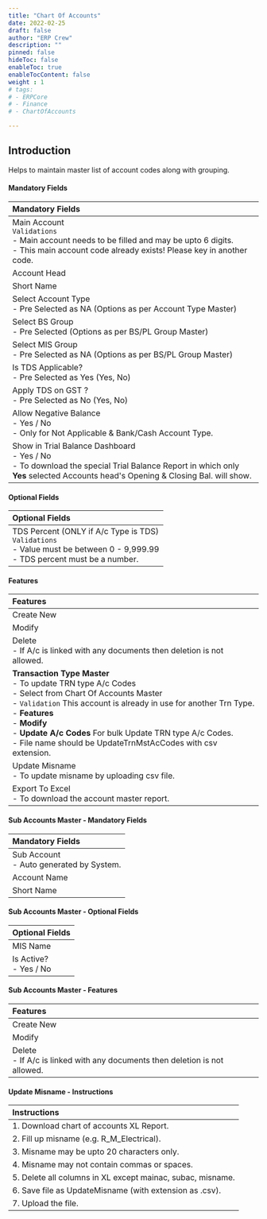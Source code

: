 ```yaml
---
title: "Chart Of Accounts"
date: 2022-02-25
draft: false
author: "ERP Crew"
description: ""
pinned: false
hideToc: false
enableToc: true
enableTocContent: false
weight : 1
# tags: 
# - ERPCore 
# - Finance
# - ChartOfAccounts

---
```


## Introduction

Helps to maintain master list of account codes along with grouping.


#### Mandatory Fields

|Mandatory Fields|  
  |:------|
  | Main Account <br> `Validations` <br> - Main account needs to be filled and may be upto 6 digits. <br> - This main account code already exists! Please key in another code.
  | Account Head
  | Short Name
  | Select Account Type <br> - Pre Selected as NA (Options as per Account Type Master)
  | Select BS Group <br> - Pre Selected (Options as per BS/PL Group Master) 
  | Select MIS Group <br> - Pre Selected as NA (Options as per BS/PL Group Master) 
  | Is TDS Applicable? <br> - Pre Selected as Yes (Yes, No)
  | Apply TDS on GST ?  <br> - Pre Selected as No (Yes, No)
  | Allow Negative Balance <br> - Yes / No <br> - Only for Not Applicable & Bank/Cash Account Type.
  | Show in Trial Balance Dashboard <br> - Yes / No <br> - To download the special Trial Balance Report in which only **Yes** selected Accounts head's Opening & Closing Bal. will show.


#### Optional Fields

|Optional Fields| 
  |:------|
  | TDS Percent (ONLY if A/c Type is TDS) <br> `Validations` <br> - Value must be between 0 - 9,999.99 <br> - TDS percent must be a number.
  

#### Features

|Features|   
  |:------|
  | Create New 
  | Modify 
  | Delete  <br> - If A/c is linked with any documents then deletion is not allowed.
  | **Transaction Type Master** <br> - To update TRN type A/c Codes <br> - Select from Chart Of Accounts Master <br> - `Validation` This account is already in use for another Trn Type. <br> - **Features** <br> - **Modify** <br> - **Update A/c Codes** For bulk Update TRN type A/c Codes. <br> - File name should be UpdateTrnMstAcCodes with csv extension.
  | Update Misname <br> - To update misname by uploading csv file.
  | Export To Excel <br> - To download the account master report.


#### Sub Accounts Master - Mandatory Fields

|Mandatory Fields|  
  |:------|
  | Sub Account <br> - Auto generated by System.
  | Account Name
  | Short Name  


#### Sub Accounts Master - Optional Fields

|Optional Fields| 
  |:------|
  | MIS Name  
  | Is Active? <br> - Yes / No


#### Sub Accounts Master - Features

|Features|   
  |:------|
  | Create New 
  | Modify 
  | Delete <br> - If A/c is linked with any documents then deletion is not allowed.


#### Update Misname - Instructions 

Instructions|  
  |:------|
  | 1. Download chart of accounts XL Report.
  | 2. Fill up misname (e.g. R_M_Electrical).
  | 3. Misname may be upto 20 characters only.
  | 4. Misname may not contain commas or spaces.
  | 5. Delete all columns in XL except mainac, subac, misname.
  | 6. Save file as UpdateMisname (with extension as .csv).
  | 7. Upload the file.


